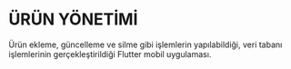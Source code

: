 # ÜRÜN YÖNETİMİ

Ürün ekleme, güncelleme ve silme gibi işlemlerin yapılabildiği, veri tabanı işlemlerinin gerçekleştirildiği Flutter mobil uygulaması.

